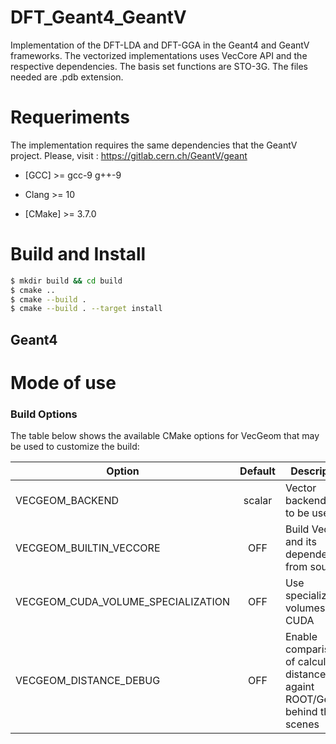 # DFT_Geant4_GeantV

Implementation of the DFT-LDA and DFT-GGA in the Geant4 and GeantV frameworks. The vectorized implementations uses VecCore API and the respective dependencies. The basis set functions are STO-3G. The files needed are .pdb extension.

# Requeriments
The implementation requires the same dependencies that the GeantV project. Please, visit :  https://gitlab.cern.ch/GeantV/geant


- [GCC] >= gcc-9 g++-9

- Clang >= 10

- [CMake] >=  3.7.0


# Build and Install

```sh
$ mkdir build && cd build
$ cmake ..
$ cmake --build .
$ cmake --build . --target install
```


## Geant4



# Mode of use

### Build Options
The table below shows the available CMake options for VecGeom that may be used to customize the build:

|Option|Default|Description|
|------|:-----:|-----------|
|VECGEOM_BACKEND|scalar|Vector backend API to be used|
|VECGEOM_BUILTIN_VECCORE|OFF|Build VecCore and its dependencies from source|
|VECGEOM_CUDA_VOLUME_SPECIALIZATION|OFF|Use specialized volumes for CUDA|
|VECGEOM_DISTANCE_DEBUG|OFF|Enable comparison of calculated distances againt ROOT/Geant4 behind the scenes|



